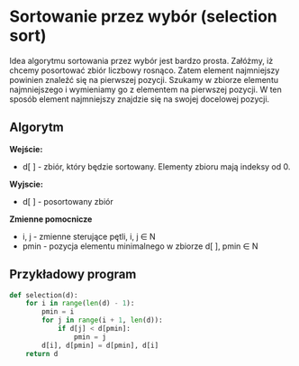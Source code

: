 # Sortowanie przez wybór (selection sort)
Idea algorytmu sortowania przez wybór jest bardzo prosta. Załóżmy, iż chcemy posortować zbiór liczbowy rosnąco. Zatem element najmniejszy powinien znaleźć się na pierwszej pozycji. Szukamy w zbiorze elementu najmniejszego i wymieniamy go z elementem na pierwszej pozycji. W ten sposób element najmniejszy znajdzie się na swojej docelowej pozycji.

## Algorytm
**Wejście:**
* d[ ]	- zbiór, który będzie sortowany. Elementy zbioru mają indeksy od 0.

**Wyjscie:**
* d[ ]	- posortowany zbiór

**Zmienne pomocnicze**
* i, j	- zmienne sterujące pętli, i, j ∈ N
* pmin	- pozycja elementu minimalnego w zbiorze d[ ],  pmin ∈ N


## Przykładowy program

```python
def selection(d):
    for i in range(len(d) - 1):
        pmin = i
        for j in range(i + 1, len(d)):
            if d[j] < d[pmin]:
                pmin = j
        d[i], d[pmin] = d[pmin], d[i]
    return d
```
